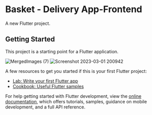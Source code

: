 # Basket - Delivery App-Frontend


A new Flutter project.

## Getting Started

This project is a starting point for a Flutter application.


![MergedImages (7)](https://user-images.githubusercontent.com/86608368/222218370-f2dfc8b5-17ef-4bd6-89b1-d6ebdf28d36c.png)
![Screenshot 2023-03-01 200942](https://user-images.githubusercontent.com/86608368/222218852-cf3df6fd-6fd1-4401-80fe-8f169f1f548a.jpg)



A few resources to get you started if this is your first Flutter project:

- [Lab: Write your first Flutter app](https://docs.flutter.dev/get-started/codelab)
- [Cookbook: Useful Flutter samples](https://docs.flutter.dev/cookbook)

For help getting started with Flutter development, view the
[online documentation](https://docs.flutter.dev/), which offers tutorials,
samples, guidance on mobile development, and a full API reference.
